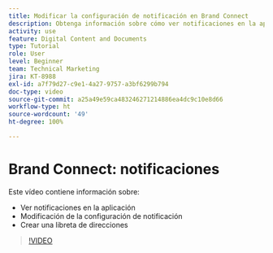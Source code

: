 ```yaml
---
title: Modificar la configuración de notificación en Brand Connect
description: Obtenga información sobre cómo ver notificaciones en la aplicación, modificar la configuración de notificaciones y crear una libreta de direcciones en Brand Connect de [!UICONTROL DAM de Workfront].
activity: use
feature: Digital Content and Documents
type: Tutorial
role: User
level: Beginner
team: Technical Marketing
jira: KT-8988
exl-id: a7f79d27-c9e1-4a27-9757-a3bf6299b794
doc-type: video
source-git-commit: a25a49e59ca483246271214886ea4dc9c10e8d66
workflow-type: ht
source-wordcount: '49'
ht-degree: 100%

---
```


# Brand Connect: notificaciones

Este vídeo contiene información sobre:

* Ver notificaciones en la aplicación
* Modificación de la configuración de notificación
* Crear una libreta de direcciones

>[!VIDEO](https://video.tv.adobe.com/v/335250/?quality=12&learn=on)
